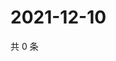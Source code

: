 # 2021-12-10

共 0 条

<!-- BEGIN WEIBO -->
<!-- 最后更新时间 Fri Dec 10 2021 07:11:55 GMT+0800 (China Standard Time) -->

<!-- END WEIBO -->
